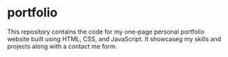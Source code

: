 # portfolio
This repository contains the code for my one-page personal portfolio website built using HTML, CSS, and JavaScript. It showcaseg my skills and projects along with a contact me form.
